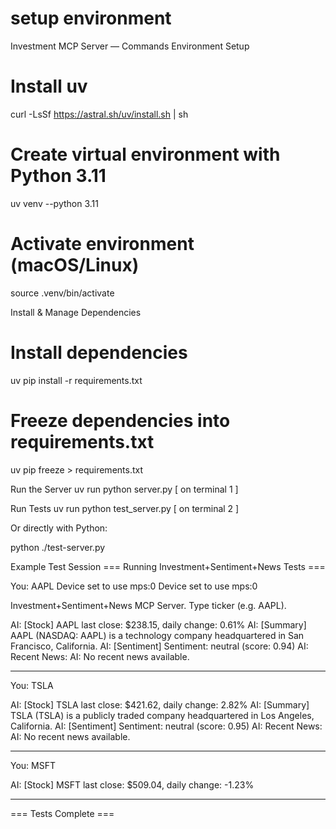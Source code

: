 setup environment
=================




Investment MCP Server — Commands
Environment Setup
# Install uv
curl -LsSf https://astral.sh/uv/install.sh | sh

# Create virtual environment with Python 3.11
uv venv --python 3.11

# Activate environment (macOS/Linux)
source .venv/bin/activate

 Install & Manage Dependencies
# Install dependencies
uv pip install -r requirements.txt

# Freeze dependencies into requirements.txt
uv pip freeze > requirements.txt

 Run the Server
uv run python server.py [ on terminal 1 ]

 Run Tests
uv run python test_server.py [ on terminal 2 ]


Or directly with Python:

python ./test-server.py

 Example Test Session
=== Running Investment+Sentiment+News Tests ===

You: AAPL
Device set to use mps:0
Device set to use mps:0

Investment+Sentiment+News MCP Server. Type ticker (e.g. AAPL).

AI: [Stock] AAPL last close: $238.15, daily change: 0.61%
AI: [Summary] AAPL (NASDAQ: AAPL) is a technology company headquartered in San Francisco, California.
AI: [Sentiment] Sentiment: neutral (score: 0.94)
AI: Recent News:
AI: No recent news available.

--------------------------------------------------
You: TSLA

AI: [Stock] TSLA last close: $421.62, daily change: 2.82%
AI: [Summary] TSLA (TSLA) is a publicly traded company headquartered in Los Angeles, California.
AI: [Sentiment] Sentiment: neutral (score: 0.95)
AI: Recent News:
AI: No recent news available.

--------------------------------------------------
You: MSFT

AI: [Stock] MSFT last close: $509.04, daily change: -1.23%

--------------------------------------------------

=== Tests Complete ===
